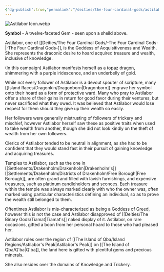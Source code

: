 ```yaml
---
{"dg-publish":true,"permalink":"/deities/the-four-cardinal-gods/astilabor/"}
---
```


![Astilabor Icon.webp](/img/user/zAttachments/Astilabor%20Icon.webp)

**Symbol** - A twelve-faceted Gem - seen upon a sheild above.

Astilabor, one of [[Deities/The Four Cardinal Gods/-The Four Cardinal Gods-\|-The Four Cardinal Gods-]], is the Goddess of Acquisitiveness and Wealth. She represents the draconic desire to hoard acquired treasure and wealth, inclusive of knowledge. 

(In this campaign) Astilabor manifests herself as a topaz dragon, shimmering with a purple iridescence, and an underbelly of gold.

While not every follower of Astilabor is a devout spouter of scripture, many [[Island Races/Dragonkin/Dragonborn\|Dragonborn]] engrave her symbol onto their hoard as a form of protective ward. Many who pray to Astilabor offer a share of their gains in return for good favor during their ventures, but never sacrificed what they owed. It was believed that Astilabor would lose respect for them should they give up their wealth so easily.

Her followers were generally mistrusting of followers of trickery and mischief, however Astilabor herself saw these as positive traits when used to take wealth from another, though she did not look kindly on the theft of wealth from her own followers.

Clerics of Astilabor tended to be neutral in alignment, as she had to be confident that they would stand fast in their pursuit of gaining knowledge and acquiring treasures.

Temples to Astilabor, such as the one in [[Settlements/Drakenholm/Drakenholm\|Drakenholm's]] [[Settlements/Drakenholm/Districts of Drakenholm/Free Borough\|Free Borough]], are often grand and filled with lavish furnishings, and expensive treasures, such as platinum candleholders and sconces. Each treasure within the temple was always marked clearly with who the owner was, often marked using particular characteristics defining an individual, so as to prove the wealth still belonged to them.

Oftentimes Astilabor is mis-characterized as being a Goddess of Greed, however this is not the case and Astilabor disapproved of [[Deities/The Binary Gods/Tiamat\|Tiamat's]] naked display of it. Astilabor, on rare occasions, gifted a boon from her personal hoard to those who had pleased her.

Astilabor rules over the region of [[The Island of Qba/Island Regions/Astilabor's Peak\|Astilabor's Peak]] on [[The Island of Qba/Q'ba\|Q'ba]], the land here is gifted with plentiful gems and precious minerals.

She also resides over the domains of Knowledge and Trickery.